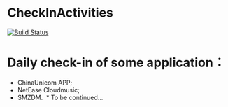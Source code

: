 # CheckInActivities
[![Build Status](https://www.travis-ci.org/RookieBugs/CheckInActivities.svg?branch=master)](https://www.travis-ci.org/RookieBugs/CheckInActivities)

# Daily check-in of some application：

  * ChinaUnicom APP;
  * NetEase Cloudmusic;
  * SMZDM.
  * To be continued...
